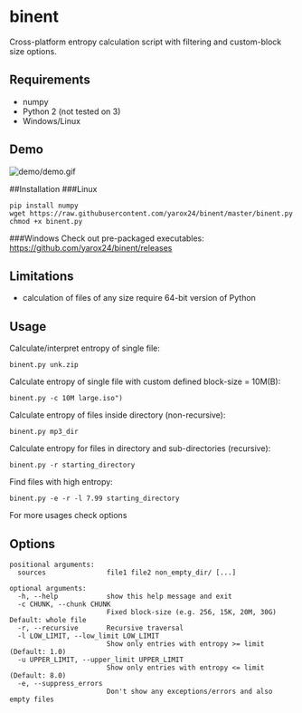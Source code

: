 # binent
 Cross-platform entropy calculation script with filtering and custom-block size options. 

## Requirements
- numpy
- Python 2 (not tested on 3)
- Windows/Linux

## Demo
![demo/demo.gif](https://raw.githubusercontent.com/yarox24/binent/master/demo/demo.gif)

##Installation
###Linux
```
pip install numpy
wget https://raw.githubusercontent.com/yarox24/binent/master/binent.py
chmod +x binent.py
```

###Windows
Check out pre-packaged executables:
https://github.com/yarox24/binent/releases

## Limitations
- calculation of files of any size require 64-bit version of Python

## Usage
Calculate/interpret entropy of single file:
```
binent.py unk.zip
```
Calculate entropy of single file with custom defined block-size = 10M(B):
```
binent.py -c 10M large.iso")
```
Calculate entropy of files inside directory (non-recursive):
```
binent.py mp3_dir
```
Calculate entropy for files in directory and sub-directories (recursive):
```
binent.py -r starting_directory
```
Find files with high entropy: 
```
binent.py -e -r -l 7.99 starting_directory
```
For more usages check options

## Options
```
positional arguments:
  sources               file1 file2 non_empty_dir/ [...]

optional arguments:
  -h, --help            show this help message and exit
  -c CHUNK, --chunk CHUNK
                        Fixed block-size (e.g. 256, 15K, 20M, 30G) Default: whole file
  -r, --recursive       Recursive traversal
  -l LOW_LIMIT, --low_limit LOW_LIMIT      
                        Show only entries with entropy >= limit (Default: 1.0)
  -u UPPER_LIMIT, --upper_limit UPPER_LIMIT
                        Show only entries with entropy <= limit (Default: 8.0)
  -e, --suppress_errors
                        Don't show any exceptions/errors and also empty files
```

